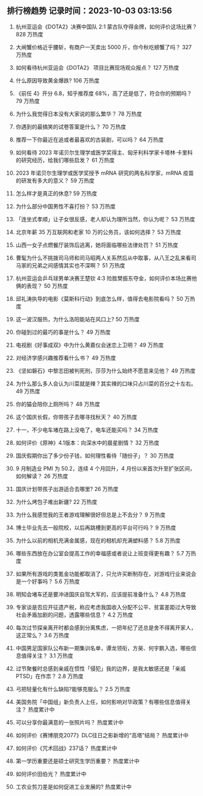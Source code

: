 
## 排行榜趋势 记录时间：2023-10-03 03:13:56
  
  1. 杭州亚运会《DOTA2》决赛中国队 2:1 蒙古队夺得金牌，如何评价这场比赛？ 828 万热度
    
  2. 大闸蟹价格近乎腰斩，有商户一天卖出 5000 斤，你今秋吃螃蟹了吗？ 327 万热度
    
  3. 如何看待杭州亚运会《DOTA2》 项目比赛现场观众报点？ 127 万热度
    
  4. 什么原因导致黄金爆跌? 106 万热度
    
  5. 《前任 4》开分 6.8，知乎推荐度 68%，高了还是低了，符合你的预期吗？ 79 万热度
    
  6. 为什么我觉得日本没有大家说的那么繁华？ 78 万热度
    
  7. 你遇到的最搞笑的试卷答案是什么？ 70 万热度
    
  8. 推荐一下你最近在追或者最喜欢的古装剧，可以吗？ 64 万热度
    
  9. 如何看待 2023 年诺贝尔生理学或医学奖得主、匈牙利科学家卡塔林·卡里科的研究经历，给我们哪些启发？ 61 万热度
    
  10. 2023 年诺贝尔生理学或医学奖授予 mRNA 研究的两名科学家，mRNA 疫苗的研发有多大的意义？ 59 万热度
    
  11. 怎么样才是真正的休息? 59 万热度
    
  12. 为什么部分中国男性不喜打扮？ 53 万热度
    
  13. 「连坐式孝顺」让子女很反感，老人却认为理所当然，你认为呢？ 53 万热度
    
  14. 北京年薪 35 万互联网和老家 10 万的公务员，该如何选择？ 53 万热度
    
  15. 山西一女子点燃餐厅装饰后逃离，她将面临哪些法律处罚？ 51 万热度
    
  16. 曹髦为什么不挑拨司马师和司马昭两人关系然后从中取事，从八王之乱来看司马家的兄弟之间感情其实也不深啊？ 51 万热度
    
  17. 杭州亚运会乒乓球男单决赛王楚钦 4:3 险胜樊振东夺金，如何评价本场比赛他俩的表现？ 50 万热度
    
  18. 邱礼涛执导的电影《莫斯科行动》到底怎么样，值得去电影院看吗？ 50 万热度
    
  19. 这一波汉服热，为什么洛阳能站在风口上? 50 万热度
    
  20. 你碰到过的最巧的事是什么？ 49 万热度
    
  21. 电视剧《好事成双》中为什么黄嘉仪会迷恋上卫明？ 49 万热度
    
  22. 对经济学感兴趣推荐看什么书？ 49 万热度
    
  23. 《坚如磐石》中黎志田被判死刑，莎莎为什么始终不愿意来见他？ 49 万热度
    
  24. 为什么那么多人会认为川菜就是辣？其实辣的口味只占川菜的百分之十左右。 49 万热度
    
  25. 你的猫会陪你上厕所吗？ 48 万热度
    
  26. 这个国庆长假，你带孩子去哪寻找秋天？ 40 万热度
    
  27. 十一，不少电车堵在路上没电了，电车还能买吗？ 34 万热度
    
  28. 如何评价《原神》4.1版本：向深水中的晨星剧情？ 32 万热度
    
  29. 国庆假期你出了多少份子钱，如何理性看待「随份子」？ 30 万热度
    
  30. 9 月制造业 PMI 为 50.2，连续 4 个月回升，4 月份以来首次升至扩张区间，如何解读？ 26 万热度
    
  31. 国庆计划带孩子出游适合去哪里? 26 万热度
    
  32. 为什么烤包子难出新疆? 22 万热度
    
  33. 为什么我感觉我的王者游戏理解很好但总是上不去分？ 9 万热度
    
  34. 博士毕业先去一般院校，以后再跳槽到更高的平台可行吗？ 9 万热度
    
  35. 为什么以前的相机充满金属感，现在的相机却充满塑料感？ 5.8 万热度
    
  36. 哪些东西放在办公室会提高工作的幸福感或者说让上班变得更有趣？ 5.7 万热度
    
  37. 如果所有游戏的类氪金功能都取消了，只允许买断制存在，对游戏行业来说会是一个好事吗？ 5.6 万热度
    
  38. 明知会堵车还是要冲进国庆自驾大军的，应该提前准备什么？ 4.8 万热度
    
  39. 专家谈是否应开征遗产税，称应考虑我国收入分配不公平、贫富差距过大导致社会矛盾加剧的问题，透露哪些信息？ 4.2 万热度
    
  40. 每次过节探亲离开时都会感到分离焦虑，一把年纪了还总是舍不得离开家人，这正常么？ 3.6 万热度
    
  41. 中国男足国家队公布新一期集训名单，谭龙领衔，方昊、何宇鹏入选，哪些信息值得关注？ 3.1 万热度
    
  42. 过节聚餐时总感到亲戚在惯性「侵犯」我的边界，是我太敏感还是「亲戚PTSD」在作祟？ 2.8 万热度
    
  43. 弓把轻量化有什么缺陷?能够克服么？ 2.5 万热度
    
  44. 美国务院「中国组」新负责人上任，如何影响对华政策？有哪些信息值得关注？ 热度累计中
    
  45. 可以分享你最满意的一张照片吗？ 热度累计中
    
  46. 如何评价《赛博朋克2077》DLC往日之影新增的“高塔”结局？ 热度累计中
    
  47. 如何评价《咒术回战》237话？ 热度累计中
    
  48. 第一学历重要还是硕士研究生学历重要？ 热度累计中
    
  49. 如何评价田伯光？ 热度累计中
    
  50. 工农业剪刀差是如何促进工业发展的? 热度累计中
    